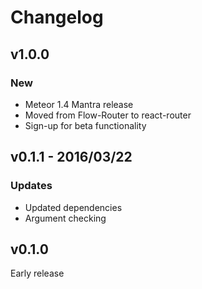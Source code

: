 # Changelog

## v1.0.0

### New

*   Meteor 1.4 Mantra release
*   Moved from Flow-Router to react-router
*   Sign-up for beta functionality

## v0.1.1 - 2016/03/22

### Updates

*   Updated dependencies
*   Argument checking

## v0.1.0

Early release
